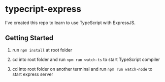 # typecript-express
I've created this repo to learn to use TypeScript with ExpressJS. 

## Getting Started

1. run `npm install` at root folder

2. cd into root folder and run `npm run watch-ts` to start TypeScript compiler

3. cd into root folder on another terminal and run `npm run watch-node` to start express server 
